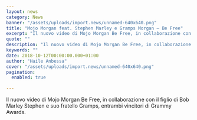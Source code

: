 ```yaml
---
layout: news
category: News
banner: "/assets/uploads/import.news/unnamed-640x640.png"
title: "Mojo Morgan feat. Stephen Marley e Gramps Morgan – Be Free"
excerpt: "Il nuovo video di Mojo Morgan Be Free, in collaborazione con il figlio di Bob Marley Stephen e suo fratello Gramps, entrambi vincitori di Grammy Awards"
quote: ""
description: "Il nuovo video di Mojo Morgan Be Free, in collaborazione con il figlio di Bob Marley Stephen e suo fratello Gramps, entrambi vincitori di Grammy Awards"
keywords: ""
date: 2018-10-12T00:00:00.000+01:00
author: "Haile Anbessa"
cover: "/assets/uploads/import.news/unnamed-640x640.png"
pagination:
  enabled: true

---
```


  
Il nuovo video di Mojo Morgan Be Free, in collaborazione con il figlio di Bob Marley Stephen e suo fratello Gramps, entrambi vincitori di Grammy Awards.